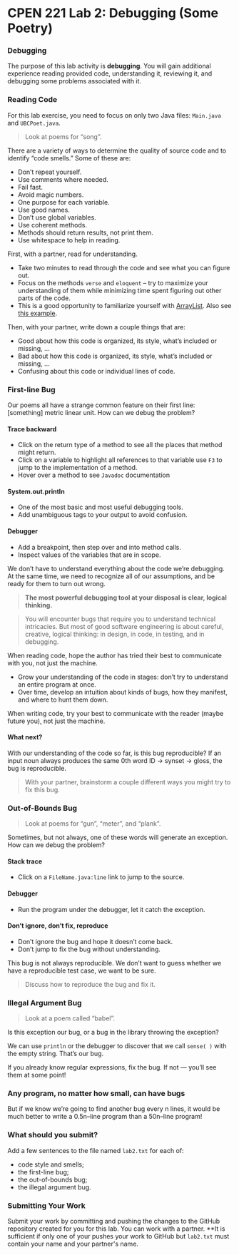 CPEN 221 Lab 2: Debugging (Some Poetry)
====

### Debugging 

The purpose of this lab activity is **debugging**. You will gain additional experience reading provided code, understanding it, reviewing it, and debugging some problems associated with it.

### Reading Code

For this lab exercise, you need to focus on only two Java files: `Main.java` and `UBCPoet.java`.

> Look at poems for “song”.

There are a variety of ways to determine the quality of source code and to identify “code smells.” Some of these are:

* Don’t repeat yourself.
* Use comments where needed.
* Fail fast.
* Avoid magic numbers.
* One purpose for each variable.
* Use good names.
* Don’t use global variables.
* Use coherent methods.
* Methods should return results, not print them.
* Use whitespace to help in reading.

First, with a partner, read for understanding.
* Take two minutes to read through the code and see what you can figure out.
* Focus on the methods `verse` and `eloquent` – try to maximize your understanding of them while minimizing time spent figuring out other parts of the code.
* This is a good opportunity to familiarize yourself with [ArrayList](http://docs.oracle.com/javase/7/docs/api/java/util/ArrayList.html). Also see [this example](http://examples.javacodegeeks.com/core-java/util/arraylist/arraylist-in-java-example-how-to-use-arraylist/).

Then, with your partner, write down a couple things that are:

* Good about how this code is organized, its style, what’s included or missing, …
* Bad about how this code is organized, its style, what’s included or missing, …
* Confusing about this code or individual lines of code.

### First-line Bug
Our poems all have a strange common feature on their first line: [something] metric linear unit. How can we debug the problem?

#### Trace backward
* Click on the return type of a method to see all the places that method might return.
* Click on a variable to highlight all references to that variable
use `F3` to jump to the implementation of a method.
* Hover over a method to see `Javadoc` documentation

#### System.out.println
* One of the most basic and most useful debugging tools. 
* Add unambiguous tags to your output to avoid confusion.

#### Debugger
* Add a breakpoint, then step over and into method calls.
* Inspect values of the variables that are in scope.

We don’t have to understand everything about the code we’re debugging. At the same time, we need to recognize all of our assumptions, and be ready for them to turn out wrong.

> **The most powerful debugging tool at your disposal is clear, logical thinking.**

> You will encounter bugs that require you to understand technical intricacies. But most of good software engineering is about careful, creative, logical thinking: in design, in code, in testing, and in debugging.

When reading code, hope the author has tried their best to communicate with you, not just the machine.
* Grow your understanding of the code in stages: don’t try to understand an entire program at once.
* Over time, develop an intuition about kinds of bugs, how they manifest, and where to hunt them down.

When writing code, try your best to communicate with the reader (maybe future you), not just the machine.

#### What next?
With our understanding of the code so far, is this bug reproducible? If an input noun always produces the same 0th word ID → synset → gloss, the bug is reproducible.

> With your partner, brainstorm a couple different ways you might try to fix this bug.

### Out-of-Bounds Bug

> Look at poems for “gun”, “meter”, and “plank”.

Sometimes, but not always, one of these words will generate an exception. How can we debug the problem?

#### Stack trace
* Click on a `FileName.java:line` link to jump to the source.

#### Debugger
* Run the program under the debugger, let it catch the exception.

#### Don’t ignore, don’t fix, reproduce
* Don’t ignore the bug and hope it doesn’t come back.
* Don’t jump to fix the bug without understanding.

This bug is not always reproducible. We don’t want to guess whether we have a reproducible test case, we want to be sure.

> Discuss how to reproduce the bug and fix it.

### Illegal Argument Bug
> Look at a poem called “babel”.

Is this exception our bug, or a bug in the library throwing the exception?

We can use `println` or the debugger to discover that we call `sense( )` with the empty string. That’s our bug.

If you already know regular expressions, fix the bug. If not — you’ll see them at some point!

### Any program, no matter how small, can have bugs
But if we know we’re going to find another bug every n lines, it would be much better to write a 0.5n–line program than a 50n–line program!

### What should you submit?
Add a few sentences to the file named `lab2.txt` for each of:
* code style and smells;
* the first-line bug;
* the out-of-bounds bug;
* the illegal argument bug.

### Submitting Your Work

Submit your work by committing and pushing the changes to the GitHub repository created for you for this lab. You can work with a partner. **It is sufficient if only one of your pushes your work to GitHub but `lab2.txt` must contain your name and your partner's name.
